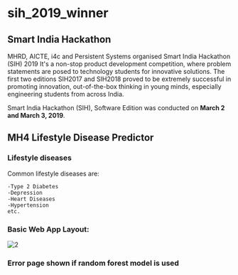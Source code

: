 # sih_2019_winner
## Smart India Hackathon
MHRD, AICTE, i4c and Persistent Systems organised Smart India Hackathon (SIH) 2019
It's a non-stop product development competition, where problem statements are posed to technology students for innovative solutions.
The first two editions SIH2017 and SIH2018 proved to be extremely successful in promoting innovation, out-of-the-box thinking in young minds, especially engineering students from across India.

Smart India Hackathon (SIH), Software Edition was conducted on **March 2 and March 3, 2019**.

## MH4 Lifestyle Disease Predictor 

### Lifestyle diseases 
Common lifestyle diseases are:
````
-Type 2 Diabetes
-Depression
-Heart Diseases
-Hypertension
etc.
````
### Basic Web App Layout:
![2](https://user-images.githubusercontent.com/25745034/54940613-0ff26580-4f51-11e9-9247-2017a79d8b0f.png)


### Error page shown if random forest model is used

